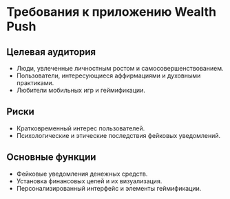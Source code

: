 # Требования к приложению Wealth Push

## Целевая аудитория
- Люди, увлеченные личностным ростом и самосовершенствованием.
- Пользователи, интересующиеся аффирмациями и духовными практиками.
- Любители мобильных игр и геймификации.

## Риски
- Кратковременный интерес пользователей.
- Психологические и этические последствия фейковых уведомлений.

## Основные функции
- Фейковые уведомления денежных средств.
- Установка финансовых целей и их визуализация.
- Персонализированный интерфейс и элементы геймификации.